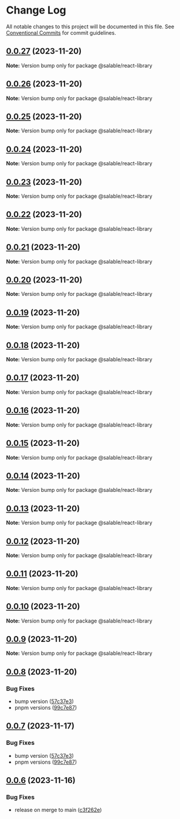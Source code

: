 # Change Log

All notable changes to this project will be documented in this file.
See [Conventional Commits](https://conventionalcommits.org) for commit guidelines.

## [0.0.27](https://github.com/Salable/salable-web-components-stenciljs/compare/v0.0.26...v0.0.27) (2023-11-20)

**Note:** Version bump only for package @salable/react-library





## [0.0.26](https://github.com/Salable/salable-web-components-stenciljs/compare/v0.0.25...v0.0.26) (2023-11-20)

**Note:** Version bump only for package @salable/react-library





## [0.0.25](https://github.com/Salable/salable-web-components-stenciljs/compare/v0.0.24...v0.0.25) (2023-11-20)

**Note:** Version bump only for package @salable/react-library





## [0.0.24](https://github.com/Salable/salable-web-components-stenciljs/compare/v0.0.23...v0.0.24) (2023-11-20)

**Note:** Version bump only for package @salable/react-library





## [0.0.23](https://github.com/Salable/salable-web-components-stenciljs/compare/v0.0.22...v0.0.23) (2023-11-20)

**Note:** Version bump only for package @salable/react-library





## [0.0.22](https://github.com/Salable/salable-web-components-stenciljs/compare/v0.0.21...v0.0.22) (2023-11-20)

**Note:** Version bump only for package @salable/react-library





## [0.0.21](https://github.com/Salable/salable-web-components-stenciljs/compare/v0.0.20...v0.0.21) (2023-11-20)

**Note:** Version bump only for package @salable/react-library





## [0.0.20](https://github.com/Salable/salable-web-components-stenciljs/compare/v0.0.19...v0.0.20) (2023-11-20)

**Note:** Version bump only for package @salable/react-library





## [0.0.19](https://github.com/Salable/salable-web-components-stenciljs/compare/v0.0.18...v0.0.19) (2023-11-20)

**Note:** Version bump only for package @salable/react-library





## [0.0.18](https://github.com/Salable/salable-web-components-stenciljs/compare/v0.0.17...v0.0.18) (2023-11-20)

**Note:** Version bump only for package @salable/react-library





## [0.0.17](https://github.com/Salable/salable-web-components-stenciljs/compare/v0.0.16...v0.0.17) (2023-11-20)

**Note:** Version bump only for package @salable/react-library





## [0.0.16](https://github.com/Salable/salable-web-components-stenciljs/compare/v0.0.15...v0.0.16) (2023-11-20)

**Note:** Version bump only for package @salable/react-library





## [0.0.15](https://github.com/Salable/salable-web-components-stenciljs/compare/v0.0.14...v0.0.15) (2023-11-20)

**Note:** Version bump only for package @salable/react-library





## [0.0.14](https://github.com/Salable/salable-web-components-stenciljs/compare/v0.0.13...v0.0.14) (2023-11-20)

**Note:** Version bump only for package @salable/react-library





## [0.0.13](https://github.com/Salable/salable-web-components-stenciljs/compare/v0.0.12...v0.0.13) (2023-11-20)

**Note:** Version bump only for package @salable/react-library





## [0.0.12](https://github.com/Salable/salable-web-components-stenciljs/compare/v0.0.11...v0.0.12) (2023-11-20)

**Note:** Version bump only for package @salable/react-library





## [0.0.11](https://github.com/Salable/salable-web-components-stenciljs/compare/v0.0.10...v0.0.11) (2023-11-20)

**Note:** Version bump only for package @salable/react-library





## [0.0.10](https://github.com/Salable/salable-web-components-stenciljs/compare/v0.0.9...v0.0.10) (2023-11-20)

**Note:** Version bump only for package @salable/react-library





## [0.0.9](https://github.com/Salable/salable-web-components-stenciljs/compare/v0.0.8...v0.0.9) (2023-11-20)

**Note:** Version bump only for package @salable/react-library





## [0.0.8](https://github.com/Salable/salable-web-components-stenciljs/compare/v0.0.6...v0.0.8) (2023-11-20)


### Bug Fixes

* bump version ([57c37e3](https://github.com/Salable/salable-web-components-stenciljs/commit/57c37e3a1fa68971fb8846c01f289a7dc7244f51))
* pnpm versions ([99c7e87](https://github.com/Salable/salable-web-components-stenciljs/commit/99c7e879536739bf5579280e28b206d5b01b16c5))





## [0.0.7](https://github.com/Salable/salable-web-components-stenciljs/compare/v0.0.6...v0.0.7) (2023-11-17)


### Bug Fixes

* bump version ([57c37e3](https://github.com/Salable/salable-web-components-stenciljs/commit/57c37e3a1fa68971fb8846c01f289a7dc7244f51))
* pnpm versions ([99c7e87](https://github.com/Salable/salable-web-components-stenciljs/commit/99c7e879536739bf5579280e28b206d5b01b16c5))





## [0.0.6](https://github.com/Salable/salable-web-components-stenciljs/compare/v0.0.5...v0.0.6) (2023-11-16)


### Bug Fixes

* release on merge to main ([c3f262e](https://github.com/Salable/salable-web-components-stenciljs/commit/c3f262e396fa941cefc4da4bbc7f6ddd9d7671ca))
